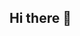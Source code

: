 ## Hi there 👋

<!--
**rajveeerr/rajveeerr** is a ✨ _special_ ✨ repository because its `README.md` (this file) appears on your GitHub profile.

Here are some ideas to get you started:

Sure! Here’s a filled-out version for your GitHub profile README:

---

Welcome to my GitHub profile! I'm Rajveer, a passionate beginner in web development, actively learning and building my skills.

- 🔭 I’m currently working on: Projects and assignments as part of my web development learning journey.
- 🌱 I’m currently learning: Full stack web development, as well as Data Structures and Algorithms (DSA).
- 👯 I’m looking to collaborate on: Beginner-friendly web development projects and open-source contributions.
- 🤔 I’m looking for help with: Improving my coding skills, especially in JavaScript and DSA.
- 💬 Ask me about: Web development basics, learning resources, and competitive programming.
- 📫 How to reach me: [Your Email](mailto:rajveergreets@gmail.com)
- 😄 Pronouns: He/Him
- ⚡ Fun fact: I love solving coding challenges on Codeforces in my free time!

---

Feel free to customize this further to better reflect your personal style and current activities!
-->
